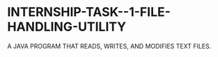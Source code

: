 # INTERNSHIP-TASK--1-FILE-HANDLING-UTILITY
A JAVA PROGRAM THAT READS, WRITES, AND MODIFIES TEXT FILES.
